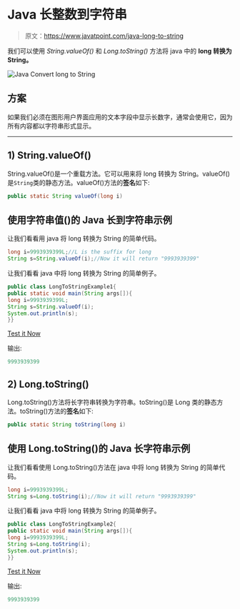 # Java 长整数到字符串

> 原文：<https://www.javatpoint.com/java-long-to-string>

我们可以使用 *String.valueOf()* 和 *Long.toString()* 方法将 java 中的 **long 转换为 String。**

![Java Convert long to String](../img/ec097adee7be77e1df1aa803b68aa249.png)

## 方案

如果我们必须在图形用户界面应用的文本字段中显示长数字，通常会使用它，因为所有内容都以字符串形式显示。

* * *

## 1) String.valueOf()

String.valueOf()是一个重载方法。它可以用来将 long 转换为 String。valueOf()是`String`类的静态方法。valueOf()方法的**签名**如下:

```java
public static String valueOf(long i)

```

## 使用字符串值()的 Java 长到字符串示例

让我们看看用 java 将 long 转换为 String 的简单代码。

```java
long i=9993939399L;//L is the suffix for long
String s=String.valueOf(i);//Now it will return "9993939399"

```

让我们看看 java 中将 long 转换为 String 的简单例子。

```java
public class LongToStringExample1{
public static void main(String args[]){
long i=9993939399L;
String s=String.valueOf(i);
System.out.println(s);
}}

```

[Test it Now](https://www.javatpoint.com/opr/test.jsp?filename=LongToStringExample1)

输出:

```java
9993939399

```

## 2) Long.toString()

Long.toString()方法将长字符串转换为字符串。toString()是 Long 类的静态方法。toString()方法的**签名**如下:

```java
public static String toString(long i)

```

## 使用 Long.toString()的 Java 长字符串示例

让我们看看使用 Long.toString()方法在 java 中将 long 转换为 String 的简单代码。

```java
long i=9993939399L;
String s=Long.toString(i);//Now it will return "9993939399"

```

让我们看看 java 中将 long 转换为 String 的简单例子。

```java
public class LongToStringExample2{
public static void main(String args[]){
long i=9993939399L;
String s=Long.toString(i);
System.out.println(s);
}}

```

[Test it Now](https://www.javatpoint.com/opr/test.jsp?filename=LongToStringExample2)

输出:

```java
9993939399

```